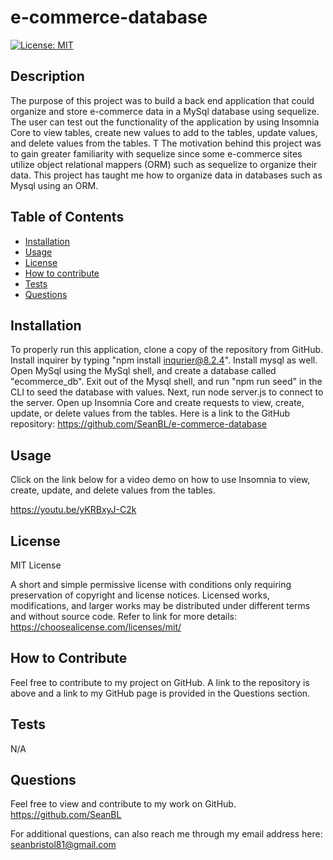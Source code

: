 # e-commerce-database
[![License: MIT](https://img.shields.io/badge/License-MIT-yellow.svg)](https://opensource.org/licenses/MIT)

 ## Description
 The purpose of this project was to build a back end application that could organize and store e-commerce data in a MySql database using sequelize. The user can test out the functionality of the application by using Insomnia Core to view tables, create new values to add to the tables, update values, and delete values from the tables. T The motivation behind this project was to gain greater familiarity with sequelize since some e-commerce sites utilize object relational mappers (ORM) such as sequelize to organize their data. This project has taught me how to organize data in databases such as Mysql using an ORM.    

 ## Table of Contents

- [Installation](#installation)
- [Usage](#usage)
- [License](#license)
- [How to contribute](#how-to-contribute)
- [Tests](#tests)
- [Questions](#questions)

## Installation
To properly run this application, clone a copy of the repository from GitHub. Install inquirer by typing "npm install inqurier@8.2.4". Install mysql as well. Open MySql using the MySql shell, and create a database called "ecommerce_db". Exit out of the Mysql shell, and run "npm run seed" in the CLI to seed the database with values. Next, run node server.js to connect to the server. Open up Insomnia Core and create requests to view, create, update, or delete values from the tables. Here is a link to the GitHub repository: https://github.com/SeanBL/e-commerce-database

## Usage
Click on the link below for a video demo on how to use Insomnia to view, create, update, and delete values from the tables.

https://youtu.be/yKRBxyJ-C2k


## License
MIT License

A short and simple permissive license with conditions only requiring preservation of copyright and license notices. Licensed works, modifications, and larger works may be distributed under different terms and without source code. Refer to link for more details: https://choosealicense.com/licenses/mit/

## How to Contribute
Feel free to contribute to my project on GitHub. A link to the repository is above and a link to my GitHub page is provided in the Questions section.

## Tests
N/A  

## Questions
Feel free to view and contribute to my work on GitHub.
https://github.com/SeanBL

For additional questions, can also reach me through my email address here:
seanbristol81@gmail.com